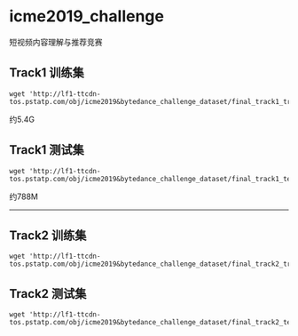# icme2019_challenge
短视频内容理解与推荐竞赛

## Track1 训练集
```
wget 'http://lf1-ttcdn-tos.pstatp.com/obj/icme2019&bytedance_challenge_dataset/final_track1_train.txt.tgz'
```
约5.4G

## Track1 测试集
```
wget 'http://lf1-ttcdn-tos.pstatp.com/obj/icme2019&bytedance_challenge_dataset/final_track1_test_no_anwser.txt.tgz'
```
约788M

---

## Track2 训练集
```
wget 'http://lf1-ttcdn-tos.pstatp.com/obj/icme2019&bytedance_challenge_dataset/final_track2_train.txt.tgz'
```


## Track2 测试集
```
wget 'http://lf1-ttcdn-tos.pstatp.com/obj/icme2019&bytedance_challenge_dataset/final_track2_test_no_anwser.txt.tgz'
```
